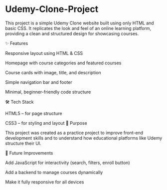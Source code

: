 # Udemy-Clone-Project
This project is a simple Udemy Clone website built using only HTML and basic CSS.
It replicates the look and feel of an online learning platform, providing a clean and structured design for showcasing courses.

✨ Features

Responsive layout using HTML & CSS

Homepage with course categories and featured courses

Course cards with image, title, and description

Simple navigation bar and footer

Minimal, beginner-friendly code structure

🛠️ Tech Stack

HTML5 – for page structure

CSS3 – for styling and layout
🎯 Purpose

This project was created as a practice project to improve front-end development skills and to understand how educational platforms like Udemy structure their UI.

🚀 Future Improvements

Add JavaScript for interactivity (search, filters, enroll button)

Add a backend to manage courses dynamically

Make it fully responsive for all devices
